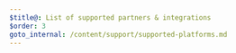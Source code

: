 ```yaml
---
$title@: List of supported partners & integrations
$order: 3
goto_internal: /content/support/supported-platforms.md
---
```

